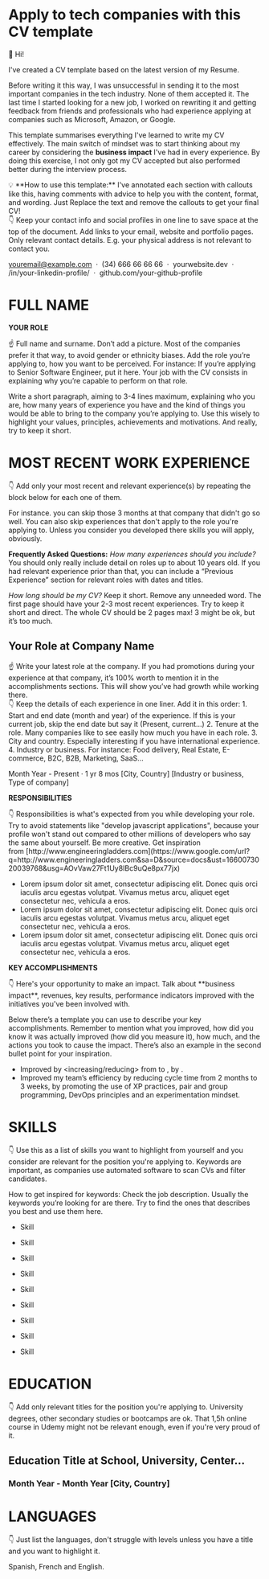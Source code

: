 # Apply to tech companies with this CV template

<aside>
👋 Hi!

I've created a CV template based on the latest version of my Resume.

Before writing it this way, I was unsuccessful in sending it to the most important companies in the tech industry. None of them accepted it. The last time I started looking for a new job, I worked on rewriting it and getting feedback from friends and professionals who had experience applying at companies such as Microsoft, Amazon, or Google.

This template summarises everything I've learned to write my CV effectively. The main switch of mindset was to start thinking about my career by considering the **business impact** I've had in every experience. By doing this exercise, I not only got my CV accepted but also performed better during the interview process.

<aside>
💡 **How to use this template:** I've annotated each section with callouts like this, having comments with advice to help you with the content, format, and wording. Just Replace the text and remove the callouts to get your final CV!

</aside>

</aside>

<aside>
👇 Keep your contact info and social profiles in one line to save space at the top of the document. Add links to your email, website and portfolio pages. Only relevant contact details. E.g. your physical address is not relevant to contact you.

</aside>

youremail@example.com  ·  (34) 666 66 66 66  ·  yourwebsite.dev  · /in/your-linkedin-profile/  ·  github.com/your-github-profile

# FULL NAME

**YOUR ROLE**

<aside>
☝ Full name and surname. Don’t add a picture. Most of the companies prefer it that way, to avoid gender or ethnicity biases. Add the role you’re applying to, how you want to be perceived. For instance: If you’re applying to Senior Software Engineer, put it here. Your job with the CV consists in explaining why you’re capable to perform on that role.

</aside>

Write a short paragraph, aiming to 3-4 lines maximum, explaining who you are, how many years of experience you have and the kind of things you would be able to bring to the company you’re applying to. Use this wisely to highlight your values, principles, achievements and motivations. And really, try to keep it short.

# MOST RECENT WORK EXPERIENCE

<aside>
👇 Add only your most recent and relevant experience(s) by repeating the block below for each one of them. 

For instance. you can skip those 3 months at that company that didn't go so well. You can also skip experiences that don't apply to the role you're applying to. Unless you consider you developed there skills you will apply, obviously.

**Frequently Asked Questions:**
*How many experiences should you include?*
You should only really include detail on roles up to about 10 years old. If you had relevant experience prior than that, you can include a “Previous Experience” section  for relevant roles with dates and titles.

*How long should be my CV?*
Keep it short. Remove any unneeded word. The first page should have your 2-3 most recent experiences. Try to keep it short and direct. The whole CV should be 2 pages max! 3 might be ok, but it’s too much.

</aside>

## **Your Role** at Company Name

<aside>
☝ Write your latest role at the company. If you had promotions during your experience at that company, it’s 100% worth to mention it in the accomplishments sections. This will show you’ve had growth while working there.

</aside>

<aside>
👇 Keep the details of each experience in one liner. Add it in this order:
1. Start and end date (month and year) of the experience. If this is your current job, skip the end date but say it (Present, current…)
2. Tenure at the role. Many companies like to see easily how much you have in each role.
3. City and country. Especially interesting if you have international experience.
4. Industry or business. For instance: Food delivery, Real Estate, E-commerce, B2C, B2B, Marketing, SaaS…

</aside>

Month Year - Present · 1 yr 8 mos [City, Country] [Industry or business, Type of company]

**RESPONSIBILITIES**

<aside>
👇 Responsibilities is what's expected from you while developing your role. Try to avoid statements like "develop javascript applications", because your profile won't stand out compared to other millions of developers who say the same about yourself. Be more creative. Get inspiration from [http://www.engineeringladders.com](https://www.google.com/url?q=http://www.engineeringladders.com&sa=D&source=docs&ust=1660073020039768&usg=AOvVaw27Ft1Uy8IBc9uQe8px77jx)

</aside>

- Lorem ipsum dolor sit amet, consectetur adipiscing elit. Donec quis orci iaculis arcu egestas volutpat. Vivamus metus arcu, aliquet eget consectetur nec, vehicula a eros.
- Lorem ipsum dolor sit amet, consectetur adipiscing elit. Donec quis orci iaculis arcu egestas volutpat. Vivamus metus arcu, aliquet eget consectetur nec, vehicula a eros.
- Lorem ipsum dolor sit amet, consectetur adipiscing elit. Donec quis orci iaculis arcu egestas volutpat. Vivamus metus arcu, aliquet eget consectetur nec, vehicula a eros.

**KEY ACCOMPLISHMENTS**

<aside>
👇 Here's your opportunity to make an impact. Talk about **business impact**, revenues, key results, performance indicators improved with the initiatives you've been involved with.

Below there’s a template you can use to describe your key accomplishments. Remember to mention what you improved, how did you know it was actually improved (how did you measure it), how much, and the actions you took to cause the impact. There’s also an example in the second bullet point for your inspiration.

</aside>

- Improved <what you improved> by <increasing/reducing> <metric> from <previous value> to <new value>, by <how you did it>.
- Improved my team’s efficiency by reducing cycle time from 2 months to 3 weeks, by promoting the use of XP practices, pair and group programming, DevOps principles and an experimentation mindset.

# SKILLS

<aside>
👇 Use this as a list of skills you want to highlight from yourself and you consider are relevant for the position you're applying to. Keywords are important, as companies use automated software to scan CVs and filter candidates.

How to get inspired for keywords: Check the job description. Usually the keywords you’re looking for are there. Try to find the ones that describes you best and use them here.

</aside>

- Skill
- Skill
- Skill

- Skill
- Skill
- Skill

- Skill
- Skill
- Skill

# EDUCATION

<aside>
👇 Add only relevant titles for the position you're applying to. University degrees, other secondary studies or bootcamps are ok. That 1,5h online course in Udemy might not be relevant enough, even if you're very proud of it.

</aside>

## **Education Title** at School, University, Center…

### Month Year - Month Year [City, Country]

# LANGUAGES

<aside>
👇 Just list the languages, don't struggle with levels unless you have a title and you want to highlight it.

</aside>

Spanish, French and English.